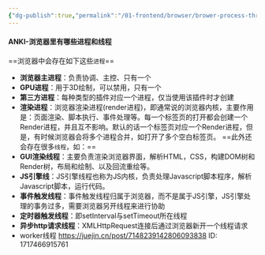 ```yaml
---
{"dg-publish":true,"permalink":"/01-frontend/browser/brower-process-thread-list/","title":"浏览器中的进程和线程","tags":["browser","frontend"],"created":"2024-06-11T09:32:38.000+08:00","updated":"2024-12-02T14:50:37.330+08:00"}
---
```


#### ANKI-浏览器里有哪些进程和线程
==浏览器中会存在如下这些`进程`==
- **浏览器主进程**：负责协调、主控、只有一个
- **GPU进程**：用于3D绘制，可以禁用，只有一个
- **第三方进程**：每种类型的插件对应一个进程，仅当使用该插件时才创建
- **渲染进程**：浏览器渲染进程(render进程)，即通常说的浏览器内核，主要作用是：页面渲染、脚本执行、事件处理等。每一个标签页的打开都会创建一个Render进程，并且互不影响。默认的话一个标签页对应一个Render进程，但是，有时候浏览器会将多个进程合并，如打开了多个空白标签页。
==此外还会存在很多`线程`，如：==
- **GUI渲染线程**：主要负责渲染浏览器界面，解析HTML，CSS，构建DOM树和Render树，布局和绘制、以及回流重绘等。
- **JS引擎线**：JS引擎线程也称为JS内核，负责处理Javascript脚本程序，解析Javascript脚本，运行代码。
- **事件触发线程**：事件触发线程归属于浏览器，而不是属于JS引擎，JS引擎处理的事务过多，需要浏览器另开线程来进行协助
- **定时器触发线程**：即setInterval与setTimeout所在线程
- **异步http请求线程**：XMLHttpRequest连接后通过浏览器新开一个线程请求
- worker线程
https://juejin.cn/post/7148239142806093838
ID: 1717466915761


  